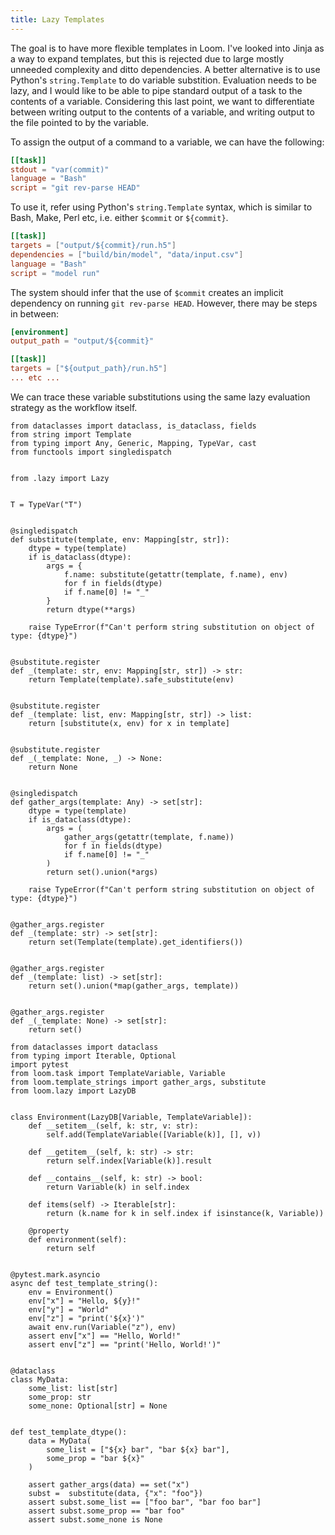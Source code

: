 ```yaml
---
title: Lazy Templates
---
```


The goal is to have more flexible templates in Loom. I've looked into Jinja as a way to expand templates, but this is rejected due to large mostly unneeded complexity and ditto dependencies. A better alternative is to use Python's `string.Template` to do variable substition. Evaluation needs to be lazy, and I would like to be able to pipe standard output of a task to the contents of a variable. Considering this last point, we want to differentiate between writing output to the contents of a variable, and writing output to the file pointed to by the variable.

To assign the output of a command to a variable, we can have the following:

```toml
[[task]]
stdout = "var(commit)"
language = "Bash"
script = "git rev-parse HEAD"
```

To use it, refer using Python's `string.Template` syntax, which is similar to Bash, Make, Perl etc, i.e. either `$commit` or `${commit}`.

```toml
[[task]]
targets = ["output/${commit}/run.h5"]
dependencies = ["build/bin/model", "data/input.csv"]
language = "Bash"
script = "model run"
```

The system should infer that the use of `$commit` creates an implicit dependency on running `git rev-parse HEAD`. However, there may be steps in between:

```toml
[environment]
output_path = "output/${commit}"

[[task]]
targets = ["${output_path}/run.h5"]
... etc ...
```

We can trace these variable substitutions using the same lazy evaluation strategy as the workflow itself.

``` {.python file=loom/template_strings.py}
from dataclasses import dataclass, is_dataclass, fields
from string import Template
from typing import Any, Generic, Mapping, TypeVar, cast
from functools import singledispatch


from .lazy import Lazy


T = TypeVar("T")


@singledispatch
def substitute(template, env: Mapping[str, str]):
    dtype = type(template)
    if is_dataclass(dtype):
        args = {
            f.name: substitute(getattr(template, f.name), env)
            for f in fields(dtype)
            if f.name[0] != "_"
        }
        return dtype(**args)

    raise TypeError(f"Can't perform string substitution on object of type: {dtype}")


@substitute.register
def _(template: str, env: Mapping[str, str]) -> str:
    return Template(template).safe_substitute(env)


@substitute.register
def _(template: list, env: Mapping[str, str]) -> list:
    return [substitute(x, env) for x in template]


@substitute.register
def _(_template: None, _) -> None:
    return None


@singledispatch
def gather_args(template: Any) -> set[str]:
    dtype = type(template)
    if is_dataclass(dtype):
        args = (
            gather_args(getattr(template, f.name))
            for f in fields(dtype)
            if f.name[0] != "_"
        )
        return set().union(*args)

    raise TypeError(f"Can't perform string substitution on object of type: {dtype}")


@gather_args.register
def _(template: str) -> set[str]:
    return set(Template(template).get_identifiers())


@gather_args.register
def _(template: list) -> set[str]:
    return set().union(*map(gather_args, template))


@gather_args.register
def _(_template: None) -> set[str]:
    return set()
```

``` {.python file=test/test_template_strings.py}
from dataclasses import dataclass
from typing import Iterable, Optional
import pytest
from loom.task import TemplateVariable, Variable
from loom.template_strings import gather_args, substitute
from loom.lazy import LazyDB


class Environment(LazyDB[Variable, TemplateVariable]):
    def __setitem__(self, k: str, v: str):
        self.add(TemplateVariable([Variable(k)], [], v))

    def __getitem__(self, k: str) -> str:
        return self.index[Variable(k)].result

    def __contains__(self, k: str) -> bool:
        return Variable(k) in self.index

    def items(self) -> Iterable[str]:
        return (k.name for k in self.index if isinstance(k, Variable))

    @property
    def environment(self):
        return self


@pytest.mark.asyncio
async def test_template_string():
    env = Environment()
    env["x"] = "Hello, ${y}!"
    env["y"] = "World"
    env["z"] = "print('${x}')"
    await env.run(Variable("z"), env)
    assert env["x"] == "Hello, World!"
    assert env["z"] == "print('Hello, World!')"


@dataclass
class MyData:
    some_list: list[str]
    some_prop: str
    some_none: Optional[str] = None


def test_template_dtype():
    data = MyData(
        some_list = ["${x} bar", "bar ${x} bar"],
        some_prop = "bar ${x}"
    )

    assert gather_args(data) == set("x")
    subst =  substitute(data, {"x": "foo"})
    assert subst.some_list == ["foo bar", "bar foo bar"]
    assert subst.some_prop == "bar foo"
    assert subst.some_none is None
```
